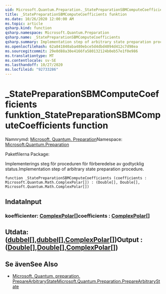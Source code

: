 ```yaml
---
uid: Microsoft.Quantum.Preparation._StatePreparationSBMComputeCoefficients
title: _StatePreparationSBMComputeCoefficients funktion
ms.date: 10/26/2020 12:00:00 AM
ms.topic: article
qsharp.kind: function
qsharp.namespace: Microsoft.Quantum.Preparation
qsharp.name: _StatePreparationSBMComputeCoefficients
qsharp.summary: Implementation step of arbitrary state preparation procedure.
ms.openlocfilehash: 62a841840aba480ebce5d4dbd4094d412c7d98ea
ms.sourcegitcommit: 29e0d88a30e4166fa580132124b0eb57e1f0e986
ms.translationtype: MT
ms.contentlocale: sv-SE
ms.lasthandoff: 10/27/2020
ms.locfileid: "92733286"
---
```

# <a name="_statepreparationsbmcomputecoefficients-function"></a><span data-ttu-id="d417c-102">_StatePreparationSBMComputeCoefficients funktion</span><span class="sxs-lookup"><span data-stu-id="d417c-102">_StatePreparationSBMComputeCoefficients function</span></span>

<span data-ttu-id="d417c-103">Namnrymd: [Microsoft. Quantum. Preparation](xref:Microsoft.Quantum.Preparation)</span><span class="sxs-lookup"><span data-stu-id="d417c-103">Namespace: [Microsoft.Quantum.Preparation](xref:Microsoft.Quantum.Preparation)</span></span>

<span data-ttu-id="d417c-104">Paketfilerna [](https://nuget.org/packages/)</span><span class="sxs-lookup"><span data-stu-id="d417c-104">Package: [](https://nuget.org/packages/)</span></span>


<span data-ttu-id="d417c-105">Implementerings steg för proceduren för förberedelse av godtycklig status.</span><span class="sxs-lookup"><span data-stu-id="d417c-105">Implementation step of arbitrary state preparation procedure.</span></span>

```qsharp
function _StatePreparationSBMComputeCoefficients (coefficients : Microsoft.Quantum.Math.ComplexPolar[]) : (Double[], Double[], Microsoft.Quantum.Math.ComplexPolar[])
```


## <a name="input"></a><span data-ttu-id="d417c-106">Indata</span><span class="sxs-lookup"><span data-stu-id="d417c-106">Input</span></span>

### <a name="coefficients--complexpolar"></a><span data-ttu-id="d417c-107">koefficienter: [ComplexPolar](xref:Microsoft.Quantum.Math.ComplexPolar)[]</span><span class="sxs-lookup"><span data-stu-id="d417c-107">coefficients : [ComplexPolar](xref:Microsoft.Quantum.Math.ComplexPolar)[]</span></span>





## <a name="output--doubledoublecomplexpolar"></a><span data-ttu-id="d417c-108">Utdata: ([dubbel](xref:microsoft.quantum.lang-ref.double)[],[dubbel](xref:microsoft.quantum.lang-ref.double)[],[ComplexPolar](xref:Microsoft.Quantum.Math.ComplexPolar)[])</span><span class="sxs-lookup"><span data-stu-id="d417c-108">Output : ([Double](xref:microsoft.quantum.lang-ref.double)[],[Double](xref:microsoft.quantum.lang-ref.double)[],[ComplexPolar](xref:Microsoft.Quantum.Math.ComplexPolar)[])</span></span>



## <a name="see-also"></a><span data-ttu-id="d417c-109">Se även</span><span class="sxs-lookup"><span data-stu-id="d417c-109">See Also</span></span>

- [<span data-ttu-id="d417c-110">Microsoft. Quantum. preparation. PrepareArbitraryState</span><span class="sxs-lookup"><span data-stu-id="d417c-110">Microsoft.Quantum.Preparation.PrepareArbitraryState</span></span>](xref:Microsoft.Quantum.Preparation.PrepareArbitraryState)